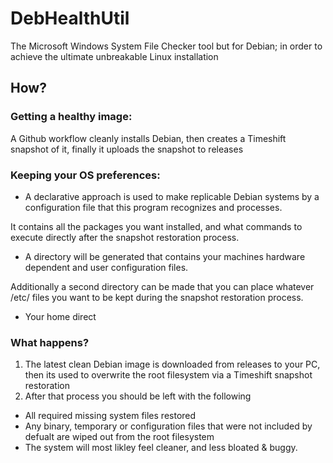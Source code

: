 # DebHealthUtil
The Microsoft Windows System File Checker tool but for Debian; in order to achieve the ultimate unbreakable Linux installation

## How?

### Getting a healthy image:
A Github workflow cleanly installs Debian, then creates a Timeshift snapshot of it, finally it uploads the snapshot to releases

### Keeping your OS preferences:
- A declarative approach is used to make replicable Debian systems by a configuration file that this program recognizes and processes.

It contains all the packages you want installed, and what commands to execute directly after the snapshot restoration process.
- A directory will be generated that contains your machines hardware dependent and user configuration files.

Additionally a second directory can be made that you can place whatever /etc/ files you want to be kept during the snapshot restoration process.

- Your home direct

### What happens?
1. The latest clean Debian image is downloaded from releases to your PC, then its used to overwrite the root filesystem via a Timeshift snapshot restoration
2. After that process you should be left with the following
  - All required missing system files restored
  - Any binary, temporary or configuration files that were not included by defualt are wiped out from the root filesystem
  - The system will most likley feel cleaner, and less bloated & buggy.
